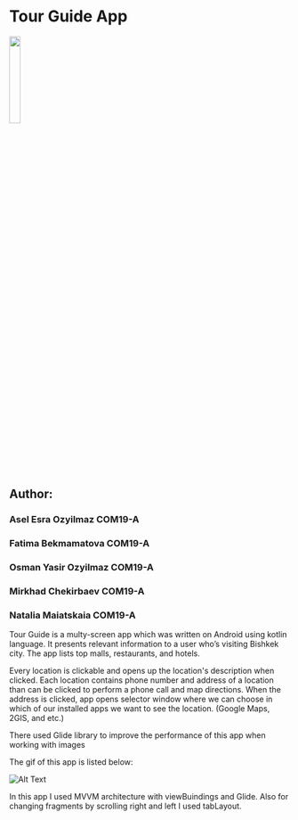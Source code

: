 # Tour Guide App


<img src="https://upload.wikimedia.org/wikipedia/en/0/07/Ala-Too_International_University_Seal.png" width="20%" />

## Author: 
### Asel Esra Ozyilmaz COM19-A
### Fatima Bekmamatova COM19-A
### Osman Yasir Ozyilmaz COM19-A
### Mirkhad Chekirbaev COM19-A
### Natalia Maiatskaia COM19-A

Tour Guide is a multy-screen app which was written on Android using kotlin language. It presents relevant information
to a user who’s visiting Bishkek city. The app lists top malls, restaurants, and hotels.

Every location is clickable and opens up the location's description when clicked. Each location contains phone number and address of a location than can be clicked to perform a phone call and map directions.
When the address is clicked, app opens selector window where we can choose in which of our installed apps we want to see the location. (Google Maps, 2GIS, and etc.)

There used Glide library to improve the performance of this app when working with images

The gif of this app is listed below:


![Alt Text](https://github.com/MIA1kl/Tour-Guide-App/blob/master/ezgif.com-gif-maker%20(1).gif?raw=true)

In this app I used MVVM architecture with viewBuindings and Glide. Also for changing fragments by scrolling right and left I used tabLayout.

